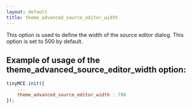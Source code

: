 ```yaml
---
layout: default
title: theme_advanced_source_editor_width
---
```


This option is used to define the width of the source editor dialog. This option is set to 500 by default.

## Example of usage of the theme_advanced_source_editor_width option:

```js
tinyMCE.init({
	...
	theme_advanced_source_editor_width : 700
});
```
